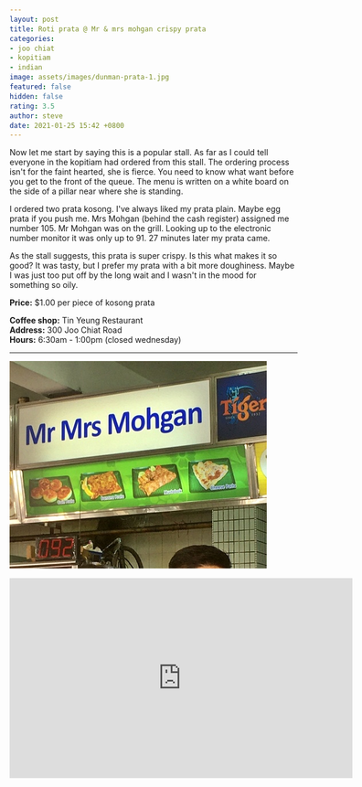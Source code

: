 ```yaml
---
layout: post
title: Roti prata @ Mr & mrs mohgan crispy prata
categories:
- joo chiat
- kopitiam
- indian
image: assets/images/dunman-prata-1.jpg
featured: false
hidden: false
rating: 3.5
author: steve
date: 2021-01-25 15:42 +0800
---
```

Now let me start by saying this is a popular stall. As far as I could tell everyone in the kopitiam had ordered from this stall. The ordering process isn't for the faint hearted, she is fierce. You need to know what want before you get to the front of the queue. The menu is written on a white board on the side of a pillar near where she is standing.

I ordered two prata kosong. I've always liked my prata plain. Maybe egg prata if you push me. Mrs Mohgan (behind the cash register) assigned me number 105. Mr Mohgan was on the grill. Looking up to the electronic number monitor it was only up to 91. 27 minutes later my prata came.

As the stall suggests, this prata is super crispy. Is this what makes it so good? It was tasty, but I prefer my prata with a bit more doughiness. Maybe I was just too put off by the long wait and I wasn't in the mood for something so oily.

**Price:** $1.00 per piece of kosong prata  

**Coffee shop:** Tin Yeung Restaurant  
**Address:** 300 Joo Chiat Road  
**Hours:** 6:30am - 1:00pm (closed wednesday)  

***  

![Mr and mrs mohgan](/assets/images/dunman-prata-2.jpg "mr and mrs mohgan")

<iframe src="https://www.google.com/maps/embed?pb=!1m14!1m8!1m3!1d15955.103896249233!2d103.9020814!3d1.3097142!3m2!1i1024!2i768!4f13.1!3m3!1m2!1s0x0%3A0x8fb2595833840701!2sTin%20Yeang%20Restaurant!5e0!3m2!1sen!2ssg!4v1611819624938!5m2!1sen!2ssg" width="600" height="350" frameborder="0" style="border:0;" allowfullscreen="" aria-hidden="false" tabindex="0"></iframe>
